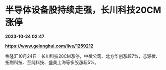 # 半导体设备股持续走强，长川科技20CM涨停

**2023-10-24 02:47**

**https://www.gelonghui.com/live/1259212**

格隆汇10月24日｜长川科技20CM涨停，中微公司、北方华创涨超7%，芯源微、拓荆科技、至纯科技、盛美上海等多股涨超5%。